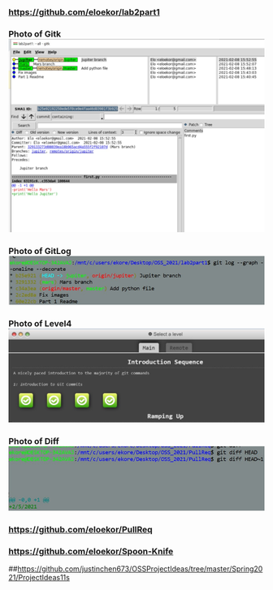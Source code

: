 ### https://github.com/eloekor/lab2part1
### Photo of Gitk![Gitk](images/gitk.jpg)
### Photo of GitLog![Gitlog](images/gitlog.jpg)
### Photo of Level4![Level4](images/level4.jpg)
### Photo of Diff![Diff](images/diff.jpg)
### https://github.com/eloekor/PullReq
### https://github.com/eloekor/Spoon-Knife
##https://github.com/justinchen673/OSSProjectIdeas/tree/master/Spring2021/ProjectIdeas11s
